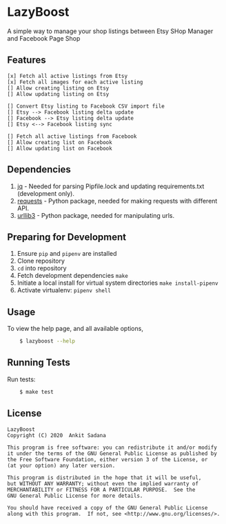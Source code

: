 # LazyBoost

A simple way to manage your shop listings between Etsy SHop Manager and Facebook Page Shop

## Features

    [x] Fetch all active listings from Etsy
    [x] Fetch all images for each active listing
    [] Allow creating listing on Etsy
    [] Allow updating listing on Etsy

    [] Convert Etsy listing to Facebook CSV import file
    [] Etsy --> Facebook listing delta update
    [] Facebook --> Etsy listing delta update
    [] Etsy <--> Facebook listing sync

    [] Fetch all active listings from Facebook
    [] Allow creating list on Facebook
    [] Allow updating list on Facebook

## Dependencies

 1. [jq] - Needed for parsing Pipfile.lock and updating requirements.txt (development only).
 2. [requests] - Python package, needed for making requests with different API.
 3. [urllib3] - Python package, needed for manipulating urls.

## Preparing for Development

1. Ensure ``pip`` and ``pipenv`` are installed
2. Clone repository
3. ``cd`` into repository
4. Fetch development dependencies ``make``
5. Initiate a local install for virtual system directories ``make install-pipenv``
6. Activate virtualenv: ``pipenv shell``

## Usage

To view the help page, and all available options,

```sh
    $ lazyboost --help
```

## Running Tests

Run tests:

```sh
    $ make test
```

License
---

    LazyBoost
    Copyright (C) 2020  Ankit Sadana

    This program is free software: you can redistribute it and/or modify
    it under the terms of the GNU General Public License as published by
    the Free Software Foundation, either version 3 of the License, or
    (at your option) any later version.

    This program is distributed in the hope that it will be useful,
    but WITHOUT ANY WARRANTY; without even the implied warranty of
    MERCHANTABILITY or FITNESS FOR A PARTICULAR PURPOSE.  See the
    GNU General Public License for more details.

    You should have received a copy of the GNU General Public License
    along with this program.  If not, see <http://www.gnu.org/licenses/>.


[jq]: <https://stedolan.github.io/jq/>
[requests]: <https://github.com/psf/requests>
[urllib3]: <https://github.com/urllib3/urllib3>
[pipeline_image]: <https://gitlab.com/asadana/personal-setup/badges/develop/pipeline.svg>
[coverage_image]: <https://gitlab.com/asadana/personal-setup/badges/develop/coverage.svg>
